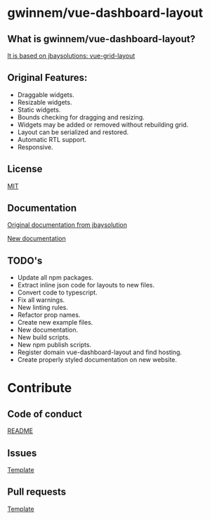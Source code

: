 # gwinnem/vue-dashboard-layout

## What is gwinnem/vue-dashboard-layout?
[It is based on jbaysolutions: vue-grid-layout](https://jbaysolutions.github.io/vue-grid-layout)

## Original Features:
* Draggable widgets.
* Resizable widgets.
* Static widgets.
* Bounds checking for dragging and resizing.
* Widgets may be added or removed without rebuilding grid.
* Layout can be serialized and restored.
* Automatic RTL support.
* Responsive.

## License
[MIT](./LICENSE.md)

## Documentation
[Original documentation from jbaysolution](https://jbaysolutions.github.io/vue-grid-layout/guide/)

[New documentation](./docs/TOC.md)

## TODO's
* Update all npm packages.
* Extract inline json code for layouts to new files.
* Convert code to typescript.
* Fix all warnings.
* New linting rules.
* Refactor prop names.
* Create new example files.
* New documentation.
* New build scripts.
* New npm publish scripts.
* Register domain vue-dashboard-layout and find hosting.
* Create properly styled documentation on new website.



# Contribute

## Code of conduct
[README](./CODE_OF_CONDUCT.md)

## Issues
[Template](./.github/ISSUE_TEMPLATE.md)

## Pull requests
[Template](./.github/ISSUE_TEMPLATE.md)
